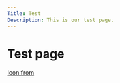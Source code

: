 ```yaml
---
Title: Test
Description: This is our test page.
---
```


Test page
==========================

<div class="first-box"></div>
<div class="second-box"></div>
<div class="third-box"></div>
<div class="fourth-box"></div>

[Icon from](https://www.nicepng.com/downpng/u2q8e6i1e6t4r5r5_graphic-design-website-design-icon-png/)